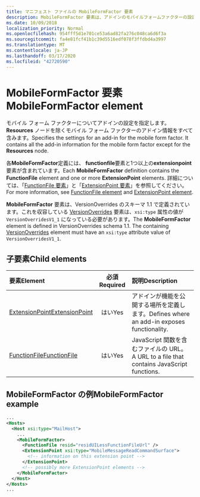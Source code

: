 ```yaml
---
title: マニフェスト ファイルの MobileFormFactor 要素
description: MobileFormFactor 要素は、アドインのモバイルフォームファクターの設定を指定します。
ms.date: 10/09/2018
localization_priority: Normal
ms.openlocfilehash: 954fff5d1e701ce53a6ad82fa276c048ca6d6f3a
ms.sourcegitcommit: fa4e81fcf41b1c39d5516edf078f3ffdbd4a3997
ms.translationtype: MT
ms.contentlocale: ja-JP
ms.lasthandoff: 03/17/2020
ms.locfileid: "42720590"
---
```

# <a name="mobileformfactor-element"></a><span data-ttu-id="f1a5e-103">MobileFormFactor 要素</span><span class="sxs-lookup"><span data-stu-id="f1a5e-103">MobileFormFactor element</span></span>

<span data-ttu-id="f1a5e-p101">モバイル フォーム ファクターについてアドインの設定を指定します。**Resources** ノードを除くモバイル フォーム ファクターのアドイン情報をすべて含みます。</span><span class="sxs-lookup"><span data-stu-id="f1a5e-p101">Specifies the settings for an add-in for the mobile form factor. It contains all the add-in information for the mobile form factor except for the **Resources** node.</span></span>

<span data-ttu-id="f1a5e-106">各**MobileFormFactor**定義には、 **functionfile**要素と1つ以上の**extensionpoint**要素が含まれています。</span><span class="sxs-lookup"><span data-stu-id="f1a5e-106">Each **MobileFormFactor** definition contains the **FunctionFile** element and one or more **ExtensionPoint** elements.</span></span> <span data-ttu-id="f1a5e-107">詳細については、「[FunctionFile 要素](functionfile.md)」と「[ExtensionPoint 要素](extensionpoint.md)」を参照してください。</span><span class="sxs-lookup"><span data-stu-id="f1a5e-107">For more information, see [FunctionFile element](functionfile.md) and [ExtensionPoint element](extensionpoint.md).</span></span>

<span data-ttu-id="f1a5e-p103">**MobileFormFactor** 要素は、VersionOverrides のスキーマ 1.1 で定義されています。これを収容している [VersionOverrides](versionoverrides.md) 要素は、`xsi:type` 属性の値が `VersionOverridesV1_1` になっている必要があります。</span><span class="sxs-lookup"><span data-stu-id="f1a5e-p103">The **MobileFormFactor** element is defined in VersionOverrides schema 1.1. The containing [VersionOverrides](versionoverrides.md) element must have an `xsi:type` attribute value of `VersionOverridesV1_1`.</span></span>

## <a name="child-elements"></a><span data-ttu-id="f1a5e-110">子要素</span><span class="sxs-lookup"><span data-stu-id="f1a5e-110">Child elements</span></span>

| <span data-ttu-id="f1a5e-111">要素</span><span class="sxs-lookup"><span data-stu-id="f1a5e-111">Element</span></span>                               | <span data-ttu-id="f1a5e-112">必須</span><span class="sxs-lookup"><span data-stu-id="f1a5e-112">Required</span></span> | <span data-ttu-id="f1a5e-113">説明</span><span class="sxs-lookup"><span data-stu-id="f1a5e-113">Description</span></span>  |
|:--------------------------------------|:--------:|:-------------|
| [<span data-ttu-id="f1a5e-114">ExtensionPoint</span><span class="sxs-lookup"><span data-stu-id="f1a5e-114">ExtensionPoint</span></span>](extensionpoint.md) | <span data-ttu-id="f1a5e-115">はい</span><span class="sxs-lookup"><span data-stu-id="f1a5e-115">Yes</span></span>      | <span data-ttu-id="f1a5e-116">アドインが機能を公開する場所を定義します。</span><span class="sxs-lookup"><span data-stu-id="f1a5e-116">Defines where an add-in exposes functionality.</span></span> |
| [<span data-ttu-id="f1a5e-117">FunctionFile</span><span class="sxs-lookup"><span data-stu-id="f1a5e-117">FunctionFile</span></span>](functionfile.md)     | <span data-ttu-id="f1a5e-118">はい</span><span class="sxs-lookup"><span data-stu-id="f1a5e-118">Yes</span></span>      | <span data-ttu-id="f1a5e-119">JavaScript 関数を含むファイルの URL。</span><span class="sxs-lookup"><span data-stu-id="f1a5e-119">A URL to a file that contains JavaScript functions.</span></span>|

## <a name="mobileformfactor-example"></a><span data-ttu-id="f1a5e-120">MobileFormFactor の例</span><span class="sxs-lookup"><span data-stu-id="f1a5e-120">MobileFormFactor example</span></span>

```xml
...
<Hosts>
  <Host xsi:type="MailHost">
    ...
    <MobileFormFactor>
      <FunctionFile resid="residUILessFunctionFileUrl" />
      <ExtensionPoint xsi:type="MobileMessageReadCommandSurface">
        <!-- information on this extension point -->
      </ExtensionPoint> 
      <!-- possibly more ExtensionPoint elements -->
    </MobileFormFactor>
  </Host>
</Hosts>
...
```
